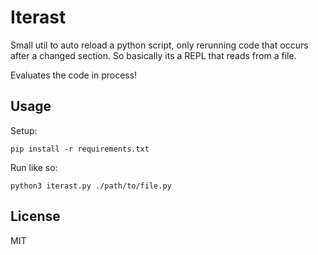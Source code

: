 # Iterast

Small util to auto reload a python script, only rerunning code that occurs after
a changed section.
So basically its a REPL that reads from a file.

Evaluates the code in process!

## Usage

Setup:
```
pip install -r requirements.txt
```

Run like so:
```
python3 iterast.py ./path/to/file.py
```

## License

MIT
